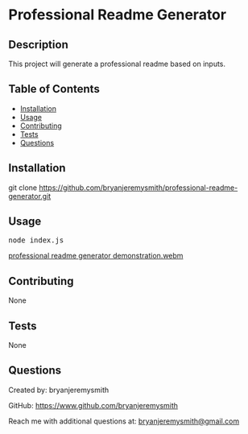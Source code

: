 # Professional Readme Generator 

## Description

This project will generate a professional readme based on inputs.

## Table of Contents

- [Installation](#installation)
- [Usage](#usage)
- [Contributing](#contributing)
- [Tests](#tests)
- [Questions](#questions)

## Installation

git clone https://github.com/bryanjeremysmith/professional-readme-generator.git

## Usage

<pre>node index.js</pre>

[professional readme generator demonstration.webm](https://user-images.githubusercontent.com/113069298/210897851-17232f40-1f31-46e2-bd38-afa4451a0c70.webm)

## Contributing

None

## Tests

None

## Questions

Created by: bryanjeremysmith

GitHub: https://www.github.com/bryanjeremysmith

Reach me with additional questions at: bryanjeremysmith@gmail.com

